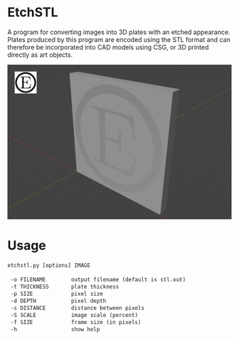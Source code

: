 # EtchSTL

A program for converting images into 3D plates with an etched appearance. Plates produced by this program are encoded using the STL format and can therefore be incorporated into CAD models using CSG, or 3D printed directly as art objects.

![output example](example1.png)

# Usage

```
etchstl.py [options] IMAGE

 -o FILENAME        output filename (default is stl.out)
 -t THICKNESS       plate thickness
 -p SIZE            pixel size
 -d DEPTH           pixel depth
 -s DISTANCE        distance between pixels
 -S SCALE           image scale (percent)
 -f SIZE            frame size (in pixels)
 -h                 show help
```